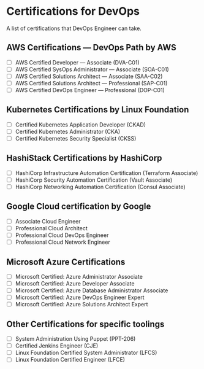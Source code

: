 # Certifications for DevOps

A list of certifications that DevOps Engineer can take.

## AWS Certifications — DevOps Path by AWS

- [ ] AWS Certified Developer — Associate (DVA-C01)
- [ ] AWS Certified SysOps Administrator — Associate (SOA-C01)
- [ ] AWS Certified Solutions Architect — Associate (SAA-C02)
- [ ] AWS Certified Solutions Architect — Professional (SAP-C01)
- [ ] AWS Certified DevOps Engineer — Professional (DOP-C01)

## Kubernetes Certifications by Linux Foundation

- [ ] Certified Kubernetes Application Developer (CKAD)
- [ ] Certified Kubernetes Administrator (CKA)
- [ ] Certified Kubernetes Security Specialist (CKSS)

## HashiStack Certifications by HashiCorp

- [ ] HashiCorp Infrastructure Automation Certification (Terraform Associate)
- [ ] HashiCorp Security Automation Certification (Vault Associate)
- [ ] HashiCorp Networking Automation Certification (Consul Associate)

## Google Cloud certification by Google

- [ ] Associate Cloud Engineer
- [ ] Professional Cloud Architect
- [ ] Professional Cloud DevOps Engineer
- [ ] Professional Cloud Network Engineer

## Microsoft Azure Certifications

- [ ] Microsoft Certified: Azure Administrator Associate
- [ ] Microsoft Certified: Azure Developer Associate
- [ ] Microsoft Certified: Azure Database Administrator Associate
- [ ] Microsoft Certified: Azure DevOps Engineer Expert
- [ ] Microsoft Certified: Azure Solutions Architect Expert

## Other Certifications for specific toolings

- [ ] System Administration Using Puppet (PPT-206)
- [ ] Certified Jenkins Engineer (CJE)
- [ ] Linux Foundation Certified System Administrator (LFCS)
- [ ] Linux Foundation Certified Engineer (LFCE)
